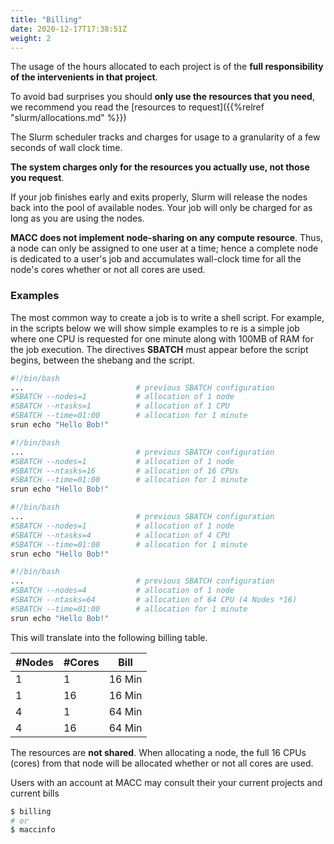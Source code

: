 ```yaml
---
title: "Billing"
date: 2020-12-17T17:38:51Z
weight: 2
---
```


The usage of the hours allocated to each project is of the **full responsibility of the intervenients in that project**.

To avoid bad surprises you should **only use the resources that you need**, we recommend you read the  [resources to request]({{%relref "slurm/allocations.md" %}})

The Slurm scheduler tracks and charges for usage to a granularity of a few seconds of wall clock time. 

**The system charges only for the resources you actually use, not those you request**.

 If your job finishes early and exits properly, Slurm will release the nodes back into the pool of available nodes. Your job will only be charged for as long as you are using the nodes.

**MACC does not implement node-sharing on any compute resource**. Thus, a node can only be assigned to one user at a time; hence a complete node is dedicated to a user's job and accumulates wall-clock time for all the node's cores whether or not all cores are used.

### Examples

The most common way to create a job is to write a shell script.
For example, in the scripts below we will show simple examples to re
is a simple job where one CPU is requested for one minute along with 100MB of RAM for the job execution. The directives **SBATCH** must appear before the script begins, between the shebang and the script.

```bash
#!/bin/bash
...                         # previous SBATCH configuration
#SBATCH --nodes=1           # allocation of 1 node
#SBATCH --ntasks=1          # allocation of 1 CPU
#SBATCH --time=01:00        # allocation for 1 minute
srun echo "Hello Bob!"
```

```bash
#!/bin/bash
...                         # previous SBATCH configuration
#SBATCH --nodes=1           # allocation of 1 node
#SBATCH --ntasks=16         # allocation of 16 CPUs
#SBATCH --time=01:00        # allocation for 1 minute
srun echo "Hello Bob!"
```

```bash
#!/bin/bash
...                         # previous SBATCH configuration
#SBATCH --nodes=1           # allocation of 1 node
#SBATCH --ntasks=4          # allocation of 4 CPU
#SBATCH --time=01:00        # allocation for 1 minute
srun echo "Hello Bob!"
```

```bash
#!/bin/bash
...                         # previous SBATCH configuration
#SBATCH --nodes=4           # allocation of 1 node
#SBATCH --ntasks=64         # allocation of 64 CPU (4 Nodes *16)
#SBATCH --time=01:00        # allocation for 1 minute
srun echo "Hello Bob!"
```

This will translate into the following billing table.

|#Nodes|#Cores|Bill|
|---|---|---|
|1|1|16 Min|
|1|16|16 Min|
|4|1|64 Min|
|4|16|64 Min|

The resources are **not shared**. When allocating a node, the full 16 CPUs (cores) from that node will be allocated whether or not all cores are used.

Users with an account at MACC may consult their your current projects and current bills 

```bash
$ billing
# or 
$ maccinfo
```